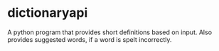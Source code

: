 # dictionaryapi
A python program that provides short definitions based on input. Also provides suggested words, if a word is spelt incorrectly.
